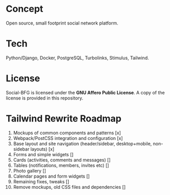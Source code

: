 # Concept

Open source, small footprint social network platform.

# Tech

Python/Django, Docker, PostgreSQL, Turbolinks, Stimulus, Tailwind.

# License

Social-BFG is licensed under the **GNU Affero Public License**. A copy of the license is provided in this repository.

# Tailwind Rewrite Roadmap

1. Mockups of common components and patterns [x]
2. Webpack/PostCSS integration and configuration [x]
3. Base layout and site navigation (header/sidebar, desktop+mobile, non-sidebar layouts) [x]
4. Forms and simple widgets []
5. Cards (activities, comments and messages) []
6. Tables (notifications, members, invites etc) []
7. Photo gallery []
8. Calendar pages and form widgets []
9. Remaining fixes, tweaks []
10. Remove mockups, old CSS files and dependencies []
